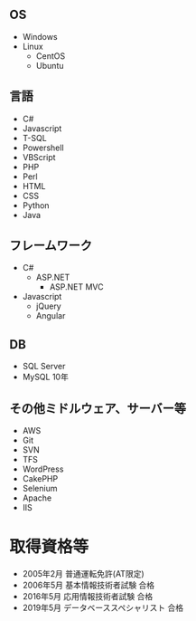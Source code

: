 ## OS
- Windows
- Linux
  - CentOS
  - Ubuntu

## 言語	
- C#
- Javascript
- T-SQL
- Powershell
- VBScript
- PHP
- Perl
- HTML
- CSS
- Python
- Java

## フレームワーク
- C#
  - ASP.NET
    - ASP.NET MVC
- Javascript
  - jQuery
  - Angular	
 
## DB
- SQL Server
- MySQL	10年

## その他ミドルウェア、サーバー等
- AWS
- Git
- SVN
- TFS
- WordPress
- CakePHP
- Selenium
- Apache
- IIS

# 取得資格等
- 2005年2月	普通運転免許(AT限定)
- 2006年5月	基本情報技術者試験 合格
- 2016年5月	応用情報技術者試験 合格
- 2019年5月	データベーススペシャリスト 合格
